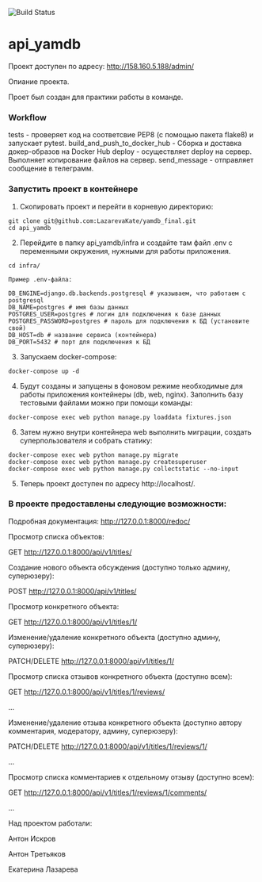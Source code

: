 ![Build Status](https://github.com/LazarevaKate/yamdb_final/actions/workflows/yamdb_workflow.yml/badge.svg)

# api_yamdb

Проект доступен по адресу: http://158.160.5.188/admin/

Опиание проекта.

Проет был создан для практики работы в команде. 
### Workflow
tests - проверяет код на соответсвие  PEP8 (с помощью пакета flake8) и запускает pytest. 
build_and_push_to_docker_hub - Сборка и доставка докер-образов на Docker Hub
deploy - осуществляет deploy на сервер. Выполняет копирование файлов на сервер.
send_message - отправляет сообщение в телеграмм. 

### Запустить проект в контейнере

1. Скопировать проект и перейти в корневую директорию:
```
git clone git@github.com:LazarevaKate/yamdb_final.git
cd api_yamdb
```
2. Перейдите в папку api_yamdb/infra и создайте там файл .env с переменными окружения, нужными для работы приложения. 
```
cd infra/

Пример .env-файла:

DB_ENGINE=django.db.backends.postgresql # указываем, что работаем с postgresql
DB_NAME=postgres # имя базы данных
POSTGRES_USER=postgres # логин для подключения к базе данных
POSTGRES_PASSWORD=postgres # пароль для подключения к БД (установите свой)
DB_HOST=db # название сервиса (контейнера)
DB_PORT=5432 # порт для подключения к БД 
```
3. Запускаем docker-compose:
```
docker-compose up -d
```
4. Будут созданы и запущены в фоновом режиме необходимые для работы приложения контейнеры (db, web, nginx). Заполнить базу тестовыми файлами можно при помощи команды:
```
docker-compose exec web python manage.py loaddata fixtures.json
```
6. Затем нужно внутри контейнера web выполнить миграции, создать суперпользователя и собрать статику:
```
docker-compose exec web python manage.py migrate
docker-compose exec web python manage.py createsuperuser
docker-compose exec web python manage.py collectstatic --no-input 
```
5. Теперь проект доступен по адресу http://localhost/.

### В проекте предоставлены следующие возможности:

Подробная документация: http://127.0.0.1:8000/redoc/

Просмотр списка объектов:

GET http://127.0.0.1:8000/api/v1/titles/

Создание нового объекта обсуждения (доступно только админу, суперюзеру):

POST http://127.0.0.1:8000/api/v1/titles/

Просмотр конкретного объекта:

GET http://127.0.0.1:8000/api/v1/titles/1/

Изменение/удаление конкретного объекта (доступно админу, суперюзеру):

PATCH/DELETE http://127.0.0.1:8000/api/v1/titles/1/

Просмотр списка отзывов конкретного объекта (доступно всем):

GET http://127.0.0.1:8000/api/v1/titles/1/reviews/

...

Изменение/удаление отзыва конкретного объекта (доступно автору комментария, модератору, админу, суперюзеру):

PATCH/DELETE http://127.0.0.1:8000/api/v1/titles/1/reviews/1/

...

Просмотр списка комментариев к отдельному отзыву (доступно всем):

GET http://127.0.0.1:8000/api/v1/titles/1/reviews/1/comments/

...

Над проектом работали:

Антон Искров

Антон Третьяков

Екатерина Лазарева
